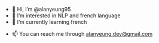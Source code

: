 - 👋 Hi, I’m @alanyeung95
- 👀 I’m interested in NLP and french language
- 🌱 I’m currently learning french
<!-- - 💞️ I’m looking to collaborate on ... -->
- 📫 You can reach me through alanyeung.dev@gmail.com

<!---
alanyeung95/alanyeung95 is a ✨ special ✨ repository because its `README.md` (this file) appears on your GitHub profile.
You can click the Preview link to take a look at your changes.
--->
